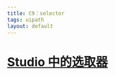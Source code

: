 ```yaml
---
title: C9：selector
tags: uipath
layout: default
---
```


# [Studio 中的选取器](https://cloud.uipath.com/meisen/academy_/courses/studio-%E4%B8%AD%E7%9A%84%E9%80%89%E5%8F%96%E5%99%A8)